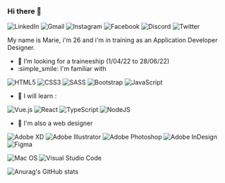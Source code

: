 ### Hi there 👋
![LinkedIn](https://img.shields.io/badge/linkedin-%230077B5.svg?style=for-the-badge&logo=linkedin&logoColor=white) ![Gmail](https://img.shields.io/badge/Gmail-D14836?style=for-the-badge&logo=gmail&logoColor=white) ![Instagram](https://img.shields.io/badge/<handle>-%23E4405F.svg?style=for-the-badge&logo=Instagram&logoColor=white) ![Facebook](https://img.shields.io/badge/Facebook-%231877F2.svg?style=for-the-badge&logo=Facebook&logoColor=white) ![Discord](https://img.shields.io/badge/%3CServer%3E-%237289DA.svg?style=for-the-badge&logo=discord&logoColor=white) ![Twitter](https://img.shields.io/badge/<handle>-%231DA1F2.svg?style=for-the-badge&logo=Twitter&logoColor=white)

My name is Marie, i'm 26 and i'm in training as an Application Developer Designer.

- 🔭 I’m looking for a traineeship (1/04/22 to 28/06/22)
- :simple_smile:  I'm familiar with

![HTML5](https://img.shields.io/badge/html5-%23E34F26.svg?style=for-the-badge&logo=html5&logoColor=white) ![CSS3](https://img.shields.io/badge/css3-%231572B6.svg?style=for-the-badge&logo=css3&logoColor=white) ![SASS](https://img.shields.io/badge/SASS-hotpink.svg?style=for-the-badge&logo=SASS&logoColor=white) ![Bootstrap](https://img.shields.io/badge/bootstrap-%23563D7C.svg?style=for-the-badge&logo=bootstrap&logoColor=white) ![JavaScript](https://img.shields.io/badge/javascript-%23323330.svg?style=for-the-badge&logo=javascript&logoColor=%23F7DF1E) 

- 🌱 I will learn :

![Vue.js](https://img.shields.io/badge/vuejs-%2335495e.svg?style=for-the-badge&logo=vuedotjs&logoColor=%234FC08D) ![React](https://img.shields.io/badge/react-%2320232a.svg?style=for-the-badge&logo=react&logoColor=%2361DAFB) ![TypeScript](https://img.shields.io/badge/typescript-%23007ACC.svg?style=for-the-badge&logo=typescript&logoColor=white) ![NodeJS](https://img.shields.io/badge/node.js-6DA55F?style=for-the-badge&logo=node.js&logoColor=white)

- :art:  I'm also a web designer 

![Adobe XD](https://img.shields.io/badge/Adobe%20XD-470137?style=for-the-badge&logo=Adobe%20XD&logoColor=#FF61F6) ![Adobe Illustrator](https://img.shields.io/badge/adobeillustrator-%23FF9A00.svg?style=for-the-badge&logo=adobeillustrator&logoColor=white) ![Adobe Photoshop](https://img.shields.io/badge/adobephotoshop-%2331A8FF.svg?style=for-the-badge&logo=adobephotoshop&logoColor=white) ![Adobe InDesign](https://img.shields.io/badge/Adobe%20InDesign-49021F?style=for-the-badge&logo=adobeindesign&logoColor=white) ![Figma](https://img.shields.io/badge/figma-%23F24E1E.svg?style=for-the-badge&logo=figma&logoColor=white)

![Mac OS](https://img.shields.io/badge/mac%20os-000000?style=for-the-badge&logo=macos&logoColor=F0F0F0) ![Visual Studio Code](https://img.shields.io/badge/Visual%20Studio%20Code-0078d7.svg?style=for-the-badge&logo=visual-studio-code&logoColor=white)

![Anurag's GitHub stats](https://github-readme-stats.vercel.app/api?username=MarieBaude&theme=nightowl&show_icons=true)
